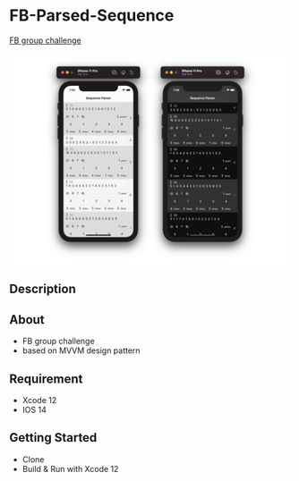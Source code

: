 # FB-Parsed-Sequence
[FB group challenge](https://bit.ly/2NSG7xN)

![Image](https://github.com/DimNovo/FB-Parsed-Sequence/blob/main/Promo.png)

## Description

## About
- FB group challenge 
- based on MVVM design pattern

## Requirement
- Xcode 12
- IOS 14

## Getting Started
- Clone
- Build & Run with Xcode 12
